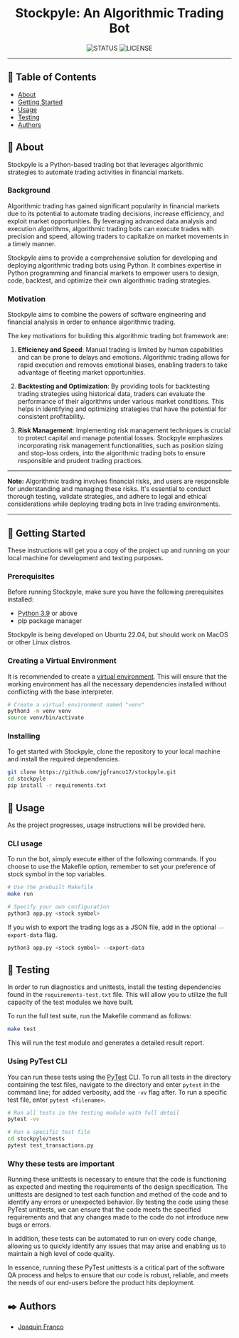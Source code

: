 <h1 align="center">Stockpyle: An Algorithmic Trading Bot</h1>

<div align="center">

![STATUS](https://img.shields.io/badge/status-active-brightgreen?style=for-the-badge)
![LICENSE](https://img.shields.io/badge/license-BSD3Clause-blue?style=for-the-badge)

</div>

---

## 📝 Table of Contents

* [About](#about)
* [Getting Started](#getting_started)
* [Usage](#usage)
* [Testing](#testing)
* [Authors](#authors)

## 🔎 About <a name = "about"></a>

Stockpyle is a Python-based trading bot that leverages algorithmic strategies to automate trading activities in financial markets.

### Background

Algorithmic trading has gained significant popularity in financial markets due to its potential to automate trading decisions, increase efficiency, and exploit market opportunities. By leveraging advanced data analysis and execution algorithms, algorithmic trading bots can execute trades with precision and speed, allowing traders to capitalize on market movements in a timely manner.

Stockpyle aims to provide a comprehensive solution for developing and deploying algorithmic trading bots using Python. It combines expertise in Python programming and financial markets to empower users to design, code, backtest, and optimize their own algorithmic trading strategies.

### Motivation

Stockpyle aims to combine the powers of software engineering and financial analysis in order to enhance algorithmic trading.

The key motivations for building this algorithmic trading bot framework are:

1. **Efficiency and Speed**: Manual trading is limited by human capabilities and can be prone to delays and emotions. Algorithmic trading allows for rapid execution and removes emotional biases, enabling traders to take advantage of fleeting market opportunities.

2. **Backtesting and Optimization**: By providing tools for backtesting trading strategies using historical data, traders can evaluate the performance of their algorithms under various market conditions. This helps in identifying and optimizing strategies that have the potential for consistent profitability.

3. **Risk Management**: Implementing risk management techniques is crucial to protect capital and manage potential losses. Stockpyle emphasizes incorporating risk management functionalities, such as position sizing and stop-loss orders, into the algorithmic trading bots to ensure responsible and prudent trading practices.

---

**Note:** Algorithmic trading involves financial risks, and users are responsible for understanding and managing these risks. It's essential to conduct thorough testing, validate strategies, and adhere to legal and ethical considerations while deploying trading bots in live trading environments.

---


## 🏁 Getting Started <a name = "getting_started"></a>

These instructions will get you a copy of the project up and running on your local machine for development and testing purposes.

### Prerequisites

Before running Stockpyle, make sure you have the following prerequisites installed:

* [Python 3.9](https://github.com/pyenv/pyenv) or above
* pip package manager

Stockpyle is being developed on Ubuntu 22.04, but should work on MacOS or other Linux distros.

### Creating a Virtual Environment

It is recommended to create a [virtual environment](https://docs.python.org/3/library/venv.html). This will ensure that the working environment has all the necessary dependencies installed without conflicting with the base interpreter.

```bash
# Create a virtual environment named "venv"
python3 -m venv venv
source venv/bin/activate
```

### Installing

To get started with Stockpyle, clone the repository to your local machine and install the required dependencies.

```bash
git clone https://github.com/jgfranco17/stockpyle.git
cd stockpyle
pip install -r requirements.txt
```

## 🚀 Usage <a name = "usage"></a>

As the project progresses, usage instructions will be provided here.

### CLI usage

To run the bot, simply execute either of the following commands. If you choose to use the Makefile option, remember to set your preference of stock symbol in the top variables.

```bash
# Use the prebuilt Makefile
make run

# Specify your own configuration
python3 app.py <stock symbol>
```

If you wish to export the trading logs as a JSON file, add in the optional `--export-data` flag.

```bash
python3 app.py <stock symbol> --export-data
```

## 🔧 Testing <a name = "testing"></a>

In order to run diagnostics and unittests, install the testing dependencies found in the `requirements-test.txt` file. This will allow you to utilize the full capacity of the test modules we have built.

To run the full test suite, run the Makefile command as follows:

```bash
make test
```

This will run the test module and generates a detailed result report.

### Using PyTest CLI

You can run these tests using the [PyTest](https://docs.pytest.org/en/7.3.x/) CLI. To run all tests in the directory containing the test files, navigate to the directory and enter `pytest` in the command line; for added verbosity, add the `-vv` flag after. To run a specific test file, enter `pytest <filename>`.

```bash
# Run all tests in the testing module with full detail
pytest -vv

# Run a specific test file
cd stockpyle/tests
pytest test_transactions.py
```

### Why these tests are important

Running these unittests is necessary to ensure that the code is functioning as expected and meeting the requirements of the design specification. The unittests are designed to test each function and method of the code and to identify any errors or unexpected behavior. By testing the code using these PyTest unittests, we can ensure that the code meets the specified requirements and that any changes made to the code do not introduce new bugs or errors.

In addition, these tests can be automated to run on every code change, allowing us to quickly identify any issues that may arise and enabling us to maintain a high level of code quality. 

In essence, running these PyTest unittests is a critical part of the software QA process and helps to ensure that our code is robust, reliable, and meets the needs of our end-users before the product hits deployment.

## ✒️ Authors <a name = "authors"></a>

* [Joaquin Franco](https://github.com/jgfranco17) 
